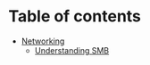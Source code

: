 # Table of contents

* [Networking](README.md)
  * [Understanding SMB](networking/understanding-smb.md)
